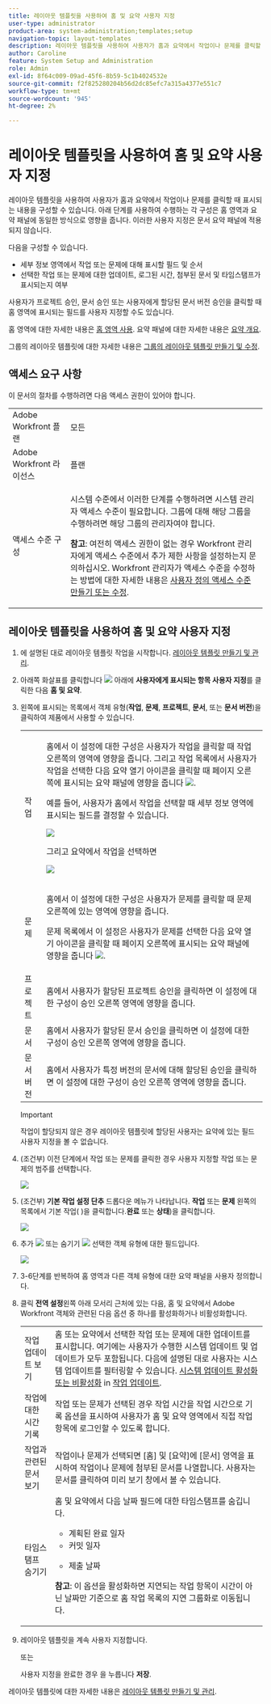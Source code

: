 ```yaml
---
title: 레이아웃 템플릿을 사용하여 홈 및 요약 사용자 지정
user-type: administrator
product-area: system-administration;templates;setup
navigation-topic: layout-templates
description: 레이아웃 템플릿을 사용하여 사용자가 홈과 요약에서 작업이나 문제를 클릭할 때 표시되는 내용을 구성할 수 있습니다. 아래 단계를 사용하여 수행하는 각 구성은 홈 영역과 요약 패널에 동일한 방식으로 영향을 줍니다. 이러한 사용자 지정은 문서 요약 패널에 적용되지 않습니다.
author: Caroline
feature: System Setup and Administration
role: Admin
exl-id: 8f64c009-09ad-45f6-8b59-5c1b4024532e
source-git-commit: f2f825280204b56d2dc85efc7a315a4377e551c7
workflow-type: tm+mt
source-wordcount: '945'
ht-degree: 2%

---
```


# 레이아웃 템플릿을 사용하여 홈 및 요약 사용자 지정

레이아웃 템플릿을 사용하여 사용자가 홈과 요약에서 작업이나 문제를 클릭할 때 표시되는 내용을 구성할 수 있습니다. 아래 단계를 사용하여 수행하는 각 구성은 홈 영역과 요약 패널에 동일한 방식으로 영향을 줍니다. 이러한 사용자 지정은 문서 요약 패널에 적용되지 않습니다.

다음을 구성할 수 있습니다.

* 세부 정보 영역에서 작업 또는 문제에 대해 표시할 필드 및 순서
* 선택한 작업 또는 문제에 대한 업데이트, 로그된 시간, 첨부된 문서 및 타임스탬프가 표시되는지 여부

사용자가 프로젝트 승인, 문서 승인 또는 사용자에게 할당된 문서 버전 승인을 클릭할 때 홈 영역에 표시되는 필드를 사용자 지정할 수도 있습니다.

홈 영역에 대한 자세한 내용은 [홈 영역 사용](../../../workfront-basics/using-home/using-the-home-area/use-the-home-area.md). 요약 패널에 대한 자세한 내용은 [요약 개요](../../../workfront-basics/the-new-workfront-experience/summary-overview.md).

그룹의 레이아웃 템플릿에 대한 자세한 내용은 [그룹의 레이아웃 템플릿 만들기 및 수정](../../../administration-and-setup/manage-groups/work-with-group-objects/create-and-modify-a-groups-layout-templates.md).

## 액세스 요구 사항

이 문서의 절차를 수행하려면 다음 액세스 권한이 있어야 합니다.

<table style="table-layout:auto"> 
 <col> 
 <col> 
 <tbody> 
  <tr> 
   <td role="rowheader">Adobe Workfront 플랜</td> 
   <td>모든</td> 
  </tr> 
  <tr> 
   <td role="rowheader">Adobe Workfront 라이선스</td> 
   <td>플랜</td> 
  </tr> 
  <tr> 
   <td role="rowheader">액세스 수준 구성</td> 
   <td> <p>시스템 수준에서 이러한 단계를 수행하려면 시스템 관리자 액세스 수준이 필요합니다.
그룹에 대해 해당 그룹을 수행하려면 해당 그룹의 관리자여야 합니다.</p> <p><b>참고</b>: 여전히 액세스 권한이 없는 경우 Workfront 관리자에게 액세스 수준에서 추가 제한 사항을 설정하는지 문의하십시오. Workfront 관리자가 액세스 수준을 수정하는 방법에 대한 자세한 내용은 <a href="../../../administration-and-setup/add-users/configure-and-grant-access/create-modify-access-levels.md" class="MCXref xref">사용자 정의 액세스 수준 만들기 또는 수정</a>.</p> </td> 
  </tr> 
 </tbody> 
</table>

## 레이아웃 템플릿을 사용하여 홈 및 요약 사용자 지정

1. 에 설명된 대로 레이아웃 템플릿 작업을 시작합니다. [레이아웃 템플릿 만들기 및 관리](../../../administration-and-setup/customize-workfront/use-layout-templates/create-and-manage-layout-templates.md).

1. 아래쪽 화살표를 클릭합니다 ![](assets/dropdown-arrow.png) 아래에 **사용자에게 표시되는 항목 사용자 지정**&#x200B;를 클릭한 다음 **홈 및 요약**.

1. 왼쪽에 표시되는 목록에서 객체 유형(**작업**, **문제**, **프로젝트**, **문서**, 또는 **문서 버전**)을 클릭하여 제품에서 사용할 수 있습니다.

   <table style="table-layout:auto"> 
    <col> 
    <col> 
    <tbody> 
     <tr> 
      <td role="rowheader">작업</td> 
      <td> <p>홈에서 이 설정에 대한 구성은 사용자가 작업을 클릭할 때 작업 오른쪽의 영역에 영향을 줍니다. 그리고 작업 목록에서 사용자가 작업을 선택한 다음 요약 열기 아이콘을 클릭할 때 페이지 오른쪽에 표시되는 요약 패널에 영향을 줍니다 <img src="assets/summary-panel-icon.png">.</p> <p>예를 들어, 사용자가 홈에서 작업을 선택할 때 세부 정보 영역에 표시되는 필드를 결정할 수 있습니다.</p> <p><img src="assets/home-details-adobe branding.jpg"></p> <p>그리고 요약에서 작업을 선택하면</p> <p> <img src="assets/summary-details.jpg"> </p> </td> 
     </tr> 
     <tr> 
      <td role="rowheader">문제</td> 
      <td> <p>홈에서 이 설정에 대한 구성은 사용자가 문제를 클릭할 때 문제 오른쪽에 있는 영역에 영향을 줍니다.</p> <p>문제 목록에서 이 설정은 사용자가 문제를 선택한 다음 요약 열기 아이콘을 클릭할 때 페이지 오른쪽에 표시되는 요약 패널에 영향을 줍니다 <img src="assets/summary-panel-icon.png">.</p> </td> 
     </tr> 
     <tr> 
      <td role="rowheader">프로젝트</td> 
      <td>홈에서 사용자가 할당된 프로젝트 승인을 클릭하면 이 설정에 대한 구성이 승인 오른쪽 영역에 영향을 줍니다.</td> 
     </tr> 
     <tr> 
      <td role="rowheader">문서</td> 
      <td>홈에서 사용자가 할당된 문서 승인을 클릭하면 이 설정에 대한 구성이 승인 오른쪽 영역에 영향을 줍니다.</td> 
     </tr> 
     <tr> 
      <td role="rowheader">문서 버전</td> 
      <td>홈에서 사용자가 특정 버전의 문서에 대해 할당된 승인을 클릭하면 이 설정에 대한 구성이 승인 오른쪽 영역에 영향을 줍니다.</td> 
     </tr> 
    </tbody> 
   </table>

   >[!IMPORTANT]
   >
   >작업이 할당되지 않은 경우 레이아웃 템플릿에 할당된 사용자는 요약에 있는 필드 사용자 지정을 볼 수 없습니다.

1. (조건부) 이전 단계에서 작업 또는 문제를 클릭한 경우 사용자 지정할 작업 또는 문제의 범주를 선택합니다.

   ![](assets/choose-cat-cstmz-nwe-adobe-branding.png)

1. (조건부) **기본 작업 설정 단추** 드롭다운 메뉴가 나타납니다. **작업** 또는 **문제** 왼쪽의 목록에서 기본 작업( )을 클릭합니다.**완료** 또는 **상태**)을 클릭합니다.

   ![](assets/set-primary-action-button-dropdown-pdf-adobe-branding.png)

1. 추가 ![](assets/add-item-plus-in-circle-blue.png) 또는 숨기기 ![](assets/close-or-hide---x.png) 선택한 객체 유형에 대한 필드입니다.

   ![](assets/lt-home-add-hide-fields-adobe-branding.png)

1. 3-6단계를 반복하여 홈 영역과 다른 객체 유형에 대한 요약 패널을 사용자 정의합니다.
1. 클릭 **전역 설정**&#x200B;왼쪽 아래 모서리 근처에 있는 다음, 홈 및 요약에서 Adobe Workfront 객체와 관련된 다음 옵션 중 하나를 활성화하거나 비활성화합니다.

   <table style="table-layout:auto"> 
    <col> 
    <col> 
    <tbody> 
     <tr> 
      <td role="rowheader">작업 업데이트 보기</td> 
      <td>홈 또는 요약에서 선택한 작업 또는 문제에 대한 업데이트를 표시합니다. 여기에는 사용자가 수행한 시스템 업데이트 및 업데이트가 모두 포함됩니다. 다음에 설명된 대로 사용자는 시스템 업데이트를 필터링할 수 있습니다. <a href="../../../workfront-basics/updating-work-items-and-viewing-updates/update-work.md#enable" class="MCXref xref">시스템 업데이트 활성화 또는 비활성화</a> in <a href="../../../workfront-basics/updating-work-items-and-viewing-updates/update-work.md" class="MCXref xref">작업 업데이트</a>.</td> 
     </tr> 
     <tr> 
      <td role="rowheader">작업에 대한 시간 기록</td> 
      <td>작업 또는 문제가 선택된 경우 작업 시간을 작업 시간으로 기록 옵션을 표시하여 사용자가 홈 및 요약 영역에서 직접 작업 항목에 로그인할 수 있도록 합니다.</td> 
     </tr> 
     <tr> 
      <td role="rowheader">작업과 관련된 문서 보기</td> 
      <td>작업이나 문제가 선택되면 [홈] 및 [요약]에 [문서] 영역을 표시하여 작업이나 문제에 첨부된 문서를 나열합니다. 사용자는 문서를 클릭하여 미리 보기 창에서 볼 수 있습니다.</td> 
     </tr> 
     <tr> 
      <td role="rowheader">타임스탬프 숨기기</td> 
      <td>홈 및 요약에서 다음 날짜 필드에 대한 타임스탬프를 숨깁니다.
       <ul>
        <li>계획된 완료 일자</li>
        <li>커밋 일자</li>
        <li><p>제출 날짜</p></li>
       </ul><p><b>참고</b>: 이 옵션을 활성화하면 지연되는 작업 항목이 시간이 아닌 날짜만 기준으로 홈 작업 목록의 지연 그룹화로 이동됩니다.</p></td> 
     </tr> 
    </tbody> 
   </table>

1. 레이아웃 템플릿을 계속 사용자 지정합니다.

   또는

   사용자 지정을 완료한 경우 을 누릅니다 **저장**.

레이아웃 템플릿에 대한 자세한 내용은 [레이아웃 템플릿 만들기 및 관리](../../../administration-and-setup/customize-workfront/use-layout-templates/create-and-manage-layout-templates.md).
